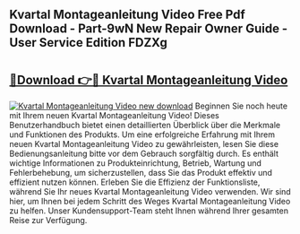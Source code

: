 ## Kvartal Montageanleitung Video Free Pdf Download - Part-9wN New Repair Owner Guide - User Service Edition FDZXg

# <h2><a href="http://df7x6m.blite.top/?on=Kvartal+Montageanleitung+Video">🔗Download 👉🔴 Kvartal Montageanleitung Video</a></h2>

[![Kvartal Montageanleitung Video new download](https://i.imgur.com/lujVjoI.png)](http://df7x6m.blite.top/?on=Kvartal+Montageanleitung+Video)
Beginnen Sie noch heute mit Ihrem neuen Kvartal Montageanleitung Video! Dieses Benutzerhandbuch bietet einen detaillierten Überblick über die Merkmale und Funktionen des Produkts. Um eine erfolgreiche Erfahrung mit Ihrem neuen Kvartal Montageanleitung Video zu gewährleisten, lesen Sie diese Bedienungsanleitung bitte vor dem Gebrauch sorgfältig durch. Es enthält wichtige Informationen zu Produkteinrichtung, Betrieb, Wartung und Fehlerbehebung, um sicherzustellen, dass Sie das Produkt effektiv und effizient nutzen können. Erleben Sie die Effizienz der Funktionsliste, während Sie Ihr neues Kvartal Montageanleitung Video verwenden. Wir sind hier, um Ihnen bei jedem Schritt des Weges Kvartal Montageanleitung Video zu helfen. Unser Kundensupport-Team steht Ihnen während Ihrer gesamten Reise zur Verfügung.
